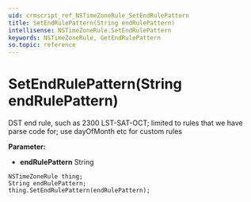 ```yaml
---
uid: crmscript_ref_NSTimeZoneRule_SetEndRulePattern
title: SetEndRulePattern(String endRulePattern)
intellisense: NSTimeZoneRule.SetEndRulePattern
keywords: NSTimeZoneRule, GetEndRulePattern
so.topic: reference
---
```


# SetEndRulePattern(String endRulePattern)

DST end rule, such as 2300 LST-SAT-OCT; limited to rules that we have parse code for; use dayOfMonth etc for custom rules

**Parameter:** 
* **endRulePattern** String

```crmscript
NSTimeZoneRule thing;
String endRulePattern;
thing.SetEndRulePattern(endRulePattern);
```

